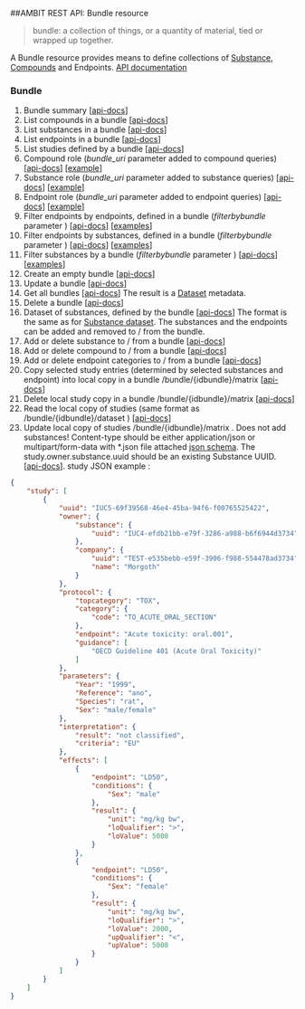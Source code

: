 ##AMBIT REST API: Bundle resource

> bundle: a collection of things, or a quantity of material, tied or wrapped up together. 

A Bundle resource provides means to define collections of [Substance](substance.md), [Compounds](dataset.md) and Endpoints. [API documentation](http://ideaconsult.github.io/examples-ambit/apidocs/#!/bundle)

### Bundle

1. Bundle summary [[api-docs](http://ideaconsult.github.io/examples-ambit/apidocs/#!/bundle/getBundleSummary)]
2. List compounds in a bundle  [[api-docs](http://ideaconsult.github.io/examples-ambit/apidocs/#!/bundle/getBundleCompounds)]
3. List substances in a bundle  [[api-docs](http://ideaconsult.github.io/examples-ambit/apidocs/#!/bundle/getBundleSubstances)]
4. List endpoints in a bundle  [[api-docs](http://ideaconsult.github.io/examples-ambit/apidocs/#!/bundle/getBundleProperties)]
5. List studies defined by a bundle  [[api-docs](http://ideaconsult.github.io/examples-ambit/apidocs/#!/bundle/getBundleStudySummary)]
6. Compound role (*bundle_uri* parameter added to compound queries) [[api-docs](http://ideaconsult.github.io/examples-ambit/apidocs/#!/compound_0/searchBySimilarity)] [[example](http://apps.ideaconsult.net:8080/data/query/similarity?search=C%3DO&type=smiles&bundle_uri=http%3A%2F%2Fapps.ideaconsult.net%3A8080%2Fdata%2Fbundle%2F1)]
7. Substance role (*bundle_uri* parameter added to substance queries) [[api-docs](http://ideaconsult.github.io/examples-ambit/apidocs/#!/substance_1/getSubstances)] [[example](http://apps.ideaconsult.net:8080/data/substance?search=formaldehyde&type=name&bundle_uri=http%3A%2F%2Fapps.ideaconsult.net%3A8080%2Fdata%2Fbundle%2F1)]
8. Endpoint role (*bundle_uri* parameter added to endpoint queries) [[api-docs](http://ideaconsult.github.io/examples-ambit/apidocs/#!/query/getEndpointSummary)] [[example](http://apps.ideaconsult.net:8080/data/query/study?topcategory=P-CHEM&category=PC_MELTING&filterbybundle=http%3A%2F%2Fapps.ideaconsult.net%3A8080%2Fdata%2Fbundle%2F1)]
9. Filter endpoints by endpoints, defined in a bundle (*filterbybundle* parameter ) [[api-docs](http://ideaconsult.github.io/examples-ambit/apidocs/#!/query/getEndpointSummary)] [[examples](http://apps.ideaconsult.net:8080/data/query/study?selected=endpoints&filterbybundle=http%3A%2F%2Fapps.ideaconsult.net%3A8080%2Fdata%2Fbundle%2F1&media=application/json)]
10. Filter endpoints by substances, defined in a bundle (*filterbybundle* parameter ) [[api-docs](http://ideaconsult.github.io/examples-ambit/apidocs/#!/query/getEndpointSummary)] [[examples](http://apps.ideaconsult.net:8080/data/query/study?selected=substances&filterbybundle=http%3A%2F%2Fapps.ideaconsult.net%3A8080%2Fdata%2Fbundle%2F1&media=application/json)]
11. Filter substances by a bundle (*filterbybundle* parameter ) [[api-docs](http://ideaconsult.github.io/examples-ambit/apidocs/#!/substance/searchByRelatedCompound)] [[examples](http://apps.ideaconsult.net:8080/data/query/substance/related?compound_uri=http%3A%2F%2Fapps.ideaconsult.net%3A8080%2Fdata%2Fcompound%2F21219&filterbybundle=http%3A%2F%2Fapps.ideaconsult.net%3A8080%2Fdata%2Fbundle%2F1)]
12. Create an empty bundle [[api-docs](http://ideaconsult.github.io/examples-ambit/apidocs/#!/bundle/createBundle)]
13. Update a bundle [[api-docs](http://ideaconsult.github.io/examples-ambit/apidocs/#!/bundle/updateBundle)]
14. Get all bundles [[api-docs](http://ideaconsult.github.io/examples-ambit/apidocs/#!/bundle/getBundles)]
  The result is a [Dataset](dataset.md) metadata.
15. Delete a bundle [[api-docs](http://ideaconsult.github.io/examples-ambit/apidocs/#!/bundle/deleteBundle)]
16. Dataset of substances, defined by the bundle [[api-docs](http://ideaconsult.github.io/examples-ambit/apidocs/#!/bundle/getBundleDataset)]
  The format is the same as for [Substance dataset](substance_dataset.md). The substances and the endpoints can be added and removed to / from the bundle.
17. Add or delete substance to / from a bundle [[api-docs](http://ideaconsult.github.io/examples-ambit/apidocs/#!/bundle/updateSubstanceInBundle)]
18. Add or delete compound to / from a bundle [[api-docs](http://ideaconsult.github.io/examples-ambit/apidocs/#!/bundle/updateCompoundInBundle)]
19. Add or delete endpoint categories to / from a bundle [[api-docs](http://ideaconsult.github.io/examples-ambit/apidocs/#!/bundle/updatePropertyInBundle)]
20. Copy selected study entries (determined by selected substances and endpoint) into local copy in a bundle /bundle/{idbundle}/matrix [[api-docs](http://ideaconsult.github.io/examples-ambit/apidocs/#!/bundle/createMatrixFromBundle)]
21. Delete local study copy in a bundle  /bundle/{idbundle}/matrix [[api-docs](http://ideaconsult.github.io/examples-ambit/apidocs/#!/bundle/deleteMatrixFromBundle)]
22. Read the local copy of studies (same format as /bundle/{idbundle}/dataset ) [[api-docs](http://ideaconsult.github.io/examples-ambit/apidocs/#!/bundle/getBundleMatrix)]
23. Update local copy of studies  /bundle/{idbundle}/matrix . Does not add substances! Content-type should be either application/json or multipart/form-data with *.json file attached [json schema](https://github.com/ideaconsult/api/blob/master/apidocs/study-schema.json). The study.owner.substance.uuid should be an existing Substance UUID.  [[api-docs](http://ideaconsult.github.io/examples-ambit/apidocs/#!/bundle/uploadBundleStudy)]. 
study JSON example :
````JSON
{
    "study": [
        {
            "uuid": "IUC5-69f39568-46e4-45ba-94f6-f00765525422",
            "owner": {
                "substance": {
                    "uuid": "IUC4-efdb21bb-e79f-3286-a988-b6f6944d3734"
                },
                "company": {
                    "uuid": "TEST-e535bebb-e59f-3906-f988-554478ad3734",
                    "name": "Morgoth"
                }
            },
            "protocol": {
                "topcategory": "TOX",
                "category": {
                    "code": "TO_ACUTE_ORAL_SECTION"
                },
                "endpoint": "Acute toxicity: oral.001",
                "guidance": [
                    "OECD Guideline 401 (Acute Oral Toxicity)"
                ]
            },
            "parameters": {
                "Year": "1999",
                "Reference": "ano",
                "Species": "rat",
                "Sex": "male/female"
            },
            "interpretation": {
                "result": "not classified",
                "criteria": "EU"
            },
            "effects": [
                {
                    "endpoint": "LD50",
                    "conditions": {
                        "Sex": "male"
                    },
                    "result": {
                        "unit": "mg/kg bw",
                        "loQualifier": ">",
                        "loValue": 5000
                    }
                },
                {
                    "endpoint": "LD50",
                    "conditions": {
                        "Sex": "female"
                    },
                    "result": {
                        "unit": "mg/kg bw",
                        "loQualifier": ">",
                        "loValue": 2000,
                        "upQualifier": "<",
                        "upValue": 5000
                    }
                }
            ]
        }
    ]
}
````
